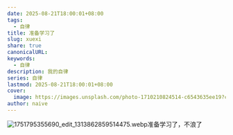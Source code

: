 ```yaml
---
date: 2025-08-21T18:00:01+08:00
tags:
  - 自律
title: 准备学习了
slug: xuexi
share: true
canonicalURL:
keywords:
  - 自律
description: 我的自律
series: 自律
lastmod: 2025-08-21T18:00:01+08:00
cover:
  image: https://images.unsplash.com/photo-1710210824514-c6543635ee19?crop=entropy&cs=tinysrgb&fit=max&fm=jpg&ixid=M3wzNjAwOTd8MHwxfHNlYXJjaHwyfHwlRTUlQUQlQTYlRTQlQjklQTB8ZW58MHwwfHx8MTc1NTc3MDQ3Mnww&ixlib=rb-4.1.0&q=80&w=1080
author: naive
---
```

![1751795355690_edit_1313862859514475.webp](/images/1751795355690_edit_1313862859514475.webp)准备学习了，不浪了

